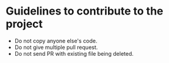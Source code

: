 # Guidelines to contribute to the project

- Do not copy anyone else's code.
- Do not give multiple pull request.
- Do not send PR with existing file being deleted.
